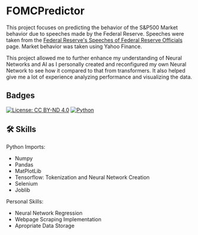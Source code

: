 # FOMCPredictor

This project focuses on predicting the behavior of the S&P500 Market behavior due to speeches made by the Federal Reserve. Speeches were taken from the [Federal Reserve's Speeches of Federal Reserve Officials](https://www.federalreserve.gov/newsevents/speeches.htm) page. Market behavior was taken using Yahoo Finance. 

This project allowed me to further enhance my understanding of Neural Networks and AI as I personally created and reconfigured my own Neural Network to see how it compared to that from transformers. It also helped give me a lot of experience analyzing performance and visualizing the data.

## Badges

[![License: CC BY-ND 4.0](https://img.shields.io/badge/License-CC%20BY--ND%204.0-lightgrey.svg)](https://creativecommons.org/licenses/by-nd/4.0/)
[![Python](https://img.shields.io/badge/Python-v3.11.8-blue
)](https://www.python.org/)


## 🛠 Skills
Python Imports:
- Numpy
- Pandas
- MatPlotLib
- Tensorflow: Tokenization and Neural Network Creation
- Selenium
- Joblib

Personal Skills:
- Neural Network Regression
- Webpage Scraping Implementation
- Apropriate Data Storage

